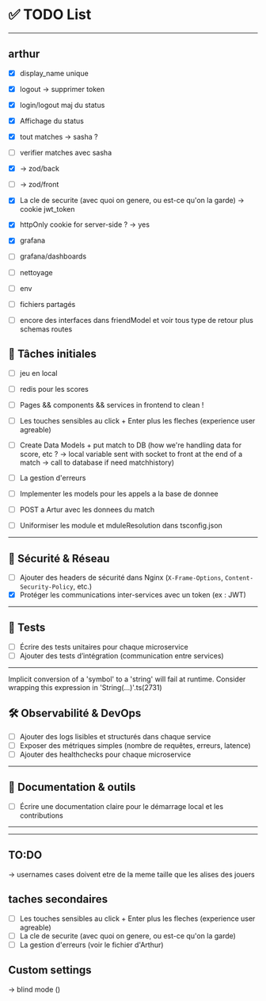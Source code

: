# ✅ TODO List

---

## arthur

- [x] display_name unique
- [x] logout -> supprimer token
- [x] login/logout maj du status
- [x] Affichage du status
- [x] tout matches -> sasha ?
- [ ] verifier matches avec sasha
- [x] -> zod/back 
- [ ] -> zod/front 
- [x] La cle de securite (avec quoi on genere, ou est-ce qu'on la garde) -> cookie jwt_token
- [x] httpOnly cookie for server-side ? -> yes
- [x] grafana
- [ ] grafana/dashboards
- [ ] nettoyage
- [ ] env
- [ ] fichiers partagés

- [ ] encore des interfaces dans friendModel et voir tous type de retour plus schemas routes

## 📌 Tâches initiales

- [ ] jeu en local
- [ ] redis pour les scores
- [ ] Pages && components && services in frontend to clean !
- [ ] Les touches sensibles au click + Enter plus les fleches (experience user agreable)
- [ ] Create Data Models + put match to DB (how we're handling data for score, etc ? -> local variable sent with socket to front
at the end of a match -> call to database if need matchhistory)
- [ ] La gestion d'erreurs 
- [ ] Implementer les models pour les appels a la base de donnee
- [ ] POST a Artur avec les donnees du match
- [ ] Uniformiser les module et mduleResolution dans tsconfig.json


---

## 🔐 Sécurité & Réseau

- [ ] Ajouter des headers de sécurité dans Nginx (`X-Frame-Options`, `Content-Security-Policy`, etc.)
- [x] Protéger les communications inter-services avec un token (ex : JWT)

---

## 🧪 Tests

- [ ] Écrire des tests unitaires pour chaque microservice
- [ ] Ajouter des tests d’intégration (communication entre services)

---
Implicit conversion of a 'symbol' to a 'string' will fail at runtime. Consider wrapping this expression in 'String(...)'.ts(2731)
## 🛠️ Observabilité & DevOps

- [ ] Ajouter des logs lisibles et structurés dans chaque service
- [ ] Exposer des métriques simples (nombre de requêtes, erreurs, latence)
- [ ] Ajouter des healthchecks pour chaque microservice

---

## 📝 Documentation & outils

- [ ] Écrire une documentation claire pour le démarrage local et les contributions

---

---


## TO:DO
-> usernames cases doivent etre de la meme taille que les alises des jouers

## taches secondaires

- [ ] Les touches sensibles au click + Enter plus les fleches (experience user agreable)
- [ ] La cle de securite (avec quoi on genere, ou est-ce qu'on la garde)
- [ ] La gestion d'erreurs (voir le fichier d'Arthur)

## Custom settings
-> blind mode ()

